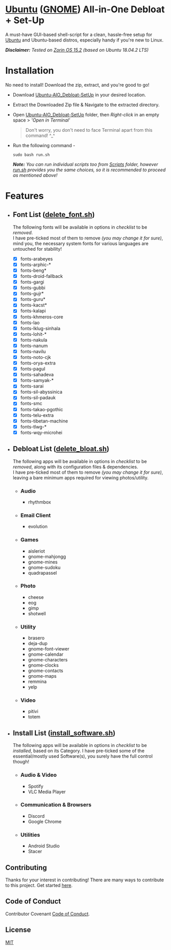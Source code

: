 # [Ubuntu](https://ubuntu.com/) ([GNOME](https://www.gnome.org/gnome-3/)) All-in-One Debloat + Set-Up
A must-have GUI-based shell-script for a clean, hassle-free setup for [Ubuntu](https://ubuntu.com/) and Ubuntu-based distros, especially handy if you're new to Linux.

***Disclaimer:** Tested on [Zorin OS 15.2](https://zorinos.com/) (based on Ubuntu 18.04.2 LTS)*

# Installation
No need to install! Download the zip, extract, and you're good to go!

- Download [Ubuntu-AIO_Debloat-SetUp](https://github.com/ksguin/Ubuntu-AIO_Debloat-SetUp/archive/master.zip) in your desired location.
- Extract the Downloaded Zip file & Navigate to the extracted directory.
- Open [Ubuntu-AIO_Debloat-SetUp](https://github.com/ksguin/Ubuntu-AIO_Debloat-SetUp/archive/master.zip) folder, then *Right-click* in an empty space > *'Open in Terminal'*
    > Don't worry, you don't need to face Terminal apart from this command! ^_^
- Run the following command -

  `sudo bash run.sh`
  
  ***Note:** You can run individual scripts too from [Scripts](https://github.com/ksguin/Ubuntu-AIO_Debloat-SetUp/tree/master/Scripts) folder, however [run.sh](https://github.com/ksguin/Ubuntu-AIO_Debloat-SetUp/blob/master/run.sh) provides you the same choices, so it is recommended to proceed as mentioned above!*
  
# Features
- ## Font List ([delete_font.sh](https://github.com/ksguin/Ubuntu-AIO_Debloat-SetUp/blob/master/Scripts/delete_font.sh))
  The following fonts will be available in options in _checklist_ to be _removed_.  
  I have pre-ticked most of them to remove _(you may change it for sure)_, mind you, the necessary system fonts for various languages are untouched for stability!
  
    - [X] fonts-arabeyes
    - [X] fonts-arphic-*
    - [X] fonts-beng*
    - [X] fonts-droid-fallback
	- [X] fonts-gargi
    - [X] fonts-gubbi
    - [X] fonts-gujr*
	- [X] fonts-guru*
	- [X] fonts-kacst*
	- [X] fonts-kalapi
	- [X] fonts-khmeros-core
	- [X] fonts-lao
	- [X] fonts-lklug-sinhala
	- [X] fonts-lohit-*
	- [X] fonts-nakula
	- [X] fonts-nanum
	- [X] fonts-navilu
	- [X] fonts-noto-cjk
	- [X] fonts-orya-extra
	- [X] fonts-pagul
	- [X] fonts-sahadeva
	- [X] fonts-samyak-*
	- [X] fonts-sarai
	- [X] fonts-sil-abyssinica
	- [X] fonts-sil-padauk
	- [X] fonts-smc
	- [X] fonts-takao-pgothic
	- [X] fonts-telu-extra
	- [X] fonts-tibetan-machine
	- [X] fonts-tlwg-*
	- [X] fonts-wqy-microhei
  
- ## Debloat List ([delete_bloat.sh](https://github.com/ksguin/Ubuntu-AIO_Debloat-SetUp/blob/master/Scripts/delete_bloat.sh))
  The following apps will be available in options in _checklist_ to be _removed_, along with its configuration files & dependencies.  
  I have pre-ticked most of them to remove _(you may change it for sure)_, leaving a bare minimum apps required for viewing photos/utility.

  * ### Audio
    - rhythmbox
    
  * ### Email Client
    - evolution
    
  * ### Games
    - aisleriot 
    - gnome-mahjongg
    - gnome-mines
    - gnome-sudoku
    - quadrapassel

  * ### Photo
    - cheese
    - eog
    - gimp
    - shotwell
    
  * ### Utility
    - brasero
    - deja-dup
    - gnome-font-viewer
    - gnome-calendar
    - gnome-characters
    - gnome-clocks
    - gnome-contacts
    - gnome-maps
    - remmina
    - yelp
    
  * ### Video
    - pitivi
    - totem
    
- ## Install List ([install_software.sh](https://github.com/ksguin/Ubuntu-AIO_Debloat-SetUp/blob/master/Scripts/install_software.sh))
  The following apps will be available in options in _checklist_ to be _installed_, based on its Category.
  I have pre-ticked some of the essential/mostly used Software(s), you surely have the full control though!
  
  * ### Audio & Video
    - Spotify
    - VLC Media Player
    
  * ### Communication & Browsers
    - Discord
    - Google Chrome
    
  * ### Utilities
    - Android Studio
    - Stacer

## Contributing
Thanks for your interest in contributing! There are many ways to contribute to this project. Get started [here](https://github.com/ksguin/Ubuntu-AIO_Debloat-SetUp/blob/master/Documentation/CONTRIBUTING.md).

## Code of Conduct
Contributor Covenant [Code of Conduct](https://github.com/ksguin/Ubuntu-AIO_Debloat-SetUp/blob/master/Documentation/CODE_OF_CONDUCT.md).

## License
[MIT](https://choosealicense.com/licenses/mit/)

